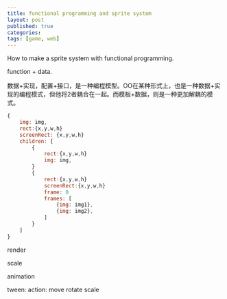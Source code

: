 ```yaml
---
title: functional programming and sprite system
layout: post
published: true
categories: 
tags: [game, web]
---
```


How to make a sprite system with functional programming.

function + data.

数据+实现，配置+接口，是一种编程模型。OO在某种形式上，也是一种数据+实现的编程模式，但他将2者耦合在一起。而模板+数据，则是一种更加解耦的模式。

```js
{
    img: img,
    rect:{x,y,w,h}
    screenRect: {x,y,w,h}
    children: [
        {
            rect:{x,y,w,h}
            img: img,
        }
        {
            rect:{x,y,w,h}
            screenRect:{x,y,w,h}
            frame: 0
            frames: [
                {img: img1},
                {img: img2},
            ]
        }
    ]
}
```

render

scale

animation

tween: 
    action:
        move
        rotate
        scale

